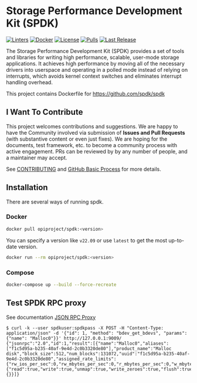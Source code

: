 # Storage Performance Development Kit (SPDK)

[![Linters](https://github.com/opiproject/spdk/actions/workflows/linters.yml/badge.svg)](https://github.com/opiproject/spdk/actions/workflows/linters.yml)
[![Docker](https://github.com/opiproject/spdk/actions/workflows/docker-publish.yml/badge.svg)](https://github.com/opiproject/spdk/actions/workflows/docker-publish.yml)
[![License](https://img.shields.io/github/license/opiproject/spdk?style=flat-square&color=blue&label=License)](https://github.com/opiproject/spdk/blob/master/LICENSE)
[![Pulls](https://img.shields.io/docker/pulls/opiproject/spdk.svg?logo=docker&style=flat&label=Pulls)](https://hub.docker.com/r/opiproject/spdk)
[![Last Release](https://img.shields.io/github/v/release/opiproject/spdk?label=Latest&style=flat-square&logo=go)](https://github.com/opiproject/spdk/releases)

The Storage Performance Development Kit (SPDK) provides a set of tools and libraries for writing high performance, scalable, user-mode storage applications. It achieves high performance by moving all of the necessary drivers into userspace and operating in a polled mode instead of relying on interrupts, which avoids kernel context switches and eliminates interrupt handling overhead.

This project contains Dockerfile for <https://github.com/spdk/spdk>

## I Want To Contribute

This project welcomes contributions and suggestions.  We are happy to have the Community involved via submission of **Issues and Pull Requests** (with substantive content or even just fixes). We are hoping for the documents, test framework, etc. to become a community process with active engagement.  PRs can be reviewed by by any number of people, and a maintainer may accept.

See [CONTRIBUTING](https://github.com/opiproject/opi/blob/main/CONTRIBUTING.md) and [GitHub Basic Process](https://github.com/opiproject/opi/blob/main/doc-github-rules.md) for more details.

## Installation

There are several ways of running spdk.

### Docker

```sh
docker pull opiproject/spdk:<version>
```

You can specify a version like `v22.09` or use `latest` to get the most up-to-date version.

```sh
docker run --rm opiproject/spdk:<version>
```

### Compose

```sh
docker-compose up --build --force-recreate
```

## Test SPDK RPC proxy

See documentation [JSON RPC Proxy](https://spdk.io/doc/jsonrpc_proxy.html)

```text
$ curl -k --user spdkuser:spdkpass -X POST -H "Content-Type: application/json" -d '{"id": 1, "method": "bdev_get_bdevs", "params": {"name": "Malloc0"}}' http://127.0.0.1:9009/
{"jsonrpc":"2.0","id":1,"result":[{"name":"Malloc0","aliases":["f1c5d95a-b235-40af-9e4d-2c0b3320de80"],"product_name":"Malloc disk","block_size":512,"num_blocks":131072,"uuid":"f1c5d95a-b235-40af-9e4d-2c0b3320de80","assigned_rate_limits":{"rw_ios_per_sec":0,"rw_mbytes_per_sec":0,"r_mbytes_per_sec":0,"w_mbytes_per_sec":0},"claimed":false,"zoned":false,"supported_io_types":{"read":true,"write":true,"unmap":true,"write_zeroes":true,"flush":true,"reset":true,"nvme_admin":false,"nvme_io":false},"driver_specific":{}}]}
```
